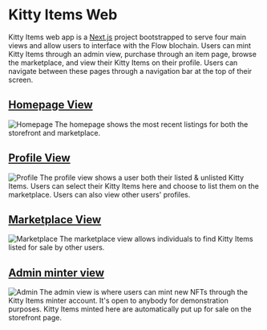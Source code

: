 # Kitty Items Web

Kitty Items web app is a [Next.js](https://nextjs.org/) project bootstrapped to serve four main views and allow users to interface with the Flow blochain. Users can mint Kitty Items through an admin view, purchase through an item page, browse the marketplace, and view their Kitty Items on their profile. Users can navigate between these pages through a navigation bar at the top of their screen.

## [Homepage View](pages/index.jsx)
![Homepage](/assets/kitty-items-homepage-view.png)
The homepage shows the most recent listings for both the storefront and marketplace.

## [Profile View](pages/profiles/[address].jsx)
![Profile](/assets/kitty-items-profile-view.png)
The profile view shows a user both their listed & unlisted Kitty Items. Users can select their Kitty Items here and choose to list them on the marketplace. Users can also view other users' profiles.

## [Marketplace View](pages/marketplace.jsx)
![Marketplace](/assets/kitty-items-marketplace.png)
The marketplace view allows individuals to find Kitty Items listed for sale by other users.  

## [Admin minter view](pages/admin/mint.jsx)
![Admin](/assets/kitty-items-admin-view.png)
The admin view is where users can mint new NFTs through the Kitty Items minter account. It's open to anybody for demonstration purposes. Kitty Items minted here are automatically put up for sale on the storefront page.